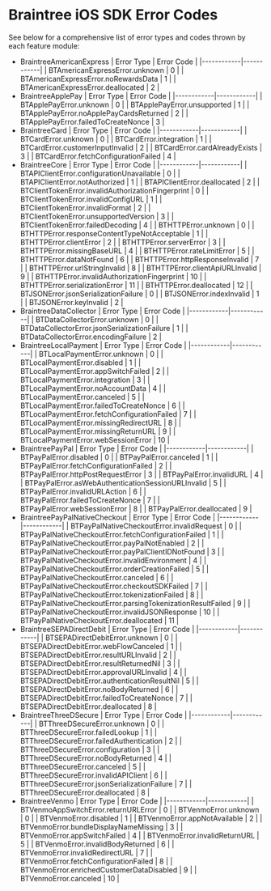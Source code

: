 # Braintree iOS SDK Error Codes

See below for a comprehensive list of error types and codes thrown by each feature module:

* BraintreeAmericanExpress
    | Error Type | Error Code |
    |------------|------------|
    | BTAmericanExpressError.unknown | 0 |
    | BTAmericanExpressError.noRewardsData | 1 |
    | BTAmericanExpressError.deallocated | 2 |
* BraintreeApplePay
    | Error Type | Error Code |
    |------------|------------|
    | BTApplePayError.unknown | 0 |
    | BTApplePayError.unsupported | 1 |
    | BTApplePayError.noApplePayCardsReturned | 2 |
    | BTApplePayError.failedToCreateNonce | 3 |
* BraintreeCard
    | Error Type | Error Code |
    |------------|------------|
    | BTCardError.unknown | 0 |
    | BTCardError.integration | 1 |
    | BTCardError.customerInputInvalid | 2 |
    | BTCardError.cardAlreadyExists | 3 |
    | BTCardError.fetchConfigurationFailed | 4 |
* BraintreeCore
    | Error Type | Error Code |
    |------------|------------|
    | BTAPIClientError.configurationUnavailable | 0 |
    | BTAPIClientError.notAuthorized | 1 |
    | BTAPIClientError.deallocated | 2 |
    | BTClientTokenError.invalidAuthorizationFingerprint | 0 |
    | BTClientTokenError.invalidConfigURL | 1 |
    | BTClientTokenError.invalidFormat | 2 |
    | BTClientTokenError.unsupportedVersion | 3 |
    | BTClientTokenError.failedDecoding | 4 |
    | BTHTTPError.unknown | 0 |
    | BTHTTPError.responseContentTypeNotAcceptable | 1 |
    | BTHTTPError.clientError | 2 |
    | BTHTTPError.serverError | 3 |
    | BTHTTPError.missingBaseURL | 4 |
    | BTHTTPError.rateLimitError | 5 |
    | BTHTTPError.dataNotFound | 6 |
    | BTHTTPError.httpResponseInvalid | 7 |
    | BTHTTPError.urlStringInvalid | 8 |
    | BTHTTPError.clientApiURLInvalid | 9 |
    | BTHTTPError.invalidAuthorizationFingerprint | 10 |
    | BTHTTPError.serializationError | 11 |
    | BTHTTPError.deallocated | 12 |
    | BTJSONError.jsonSerializationFailure | 0 |
    | BTJSONError.indexInvalid | 1 |
    | BTJSONError.keyInvalid | 2 |
* BraintreeDataCollector
    | Error Type | Error Code |
    |------------|------------|
    | BTDataCollectorError.unknown | 0 |
    | BTDataCollectorError.jsonSerializationFailure | 1 |
    | BTDataCollectorError.encodingFailure | 2 |
* BraintreeLocalPayment
    | Error Type | Error Code |
    |------------|------------|
    | BTLocalPaymentError.unknown | 0 |
    | BTLocalPaymentError.disabled | 1 |
    | BTLocalPaymentError.appSwitchFailed | 2 |
    | BTLocalPaymentError.integration | 3 |
    | BTLocalPaymentError.noAccountData | 4 |
    | BTLocalPaymentError.canceled | 5 |
    | BTLocalPaymentError.failedToCreateNonce | 6 |
    | BTLocalPaymentError.fetchConfigurationFailed | 7 |
    | BTLocalPaymentError.missingRedirectURL | 8 |
    | BTLocalPaymentError.missingReturnURL | 9 |
    | BTLocalPaymentError.webSessionError | 10 |
* BraintreePayPal
    | Error Type | Error Code |
    |------------|------------|
    | BTPayPalError.disabled | 0 |
    | BTPayPalError.canceled | 1 |
    | BTPayPalError.fetchConfigurationFailed | 2 |
    | BTPayPalError.httpPostRequestError | 3 |
    | BTPayPalError.invalidURL | 4 |
    | BTPayPalError.asWebAuthenticationSessionURLInvalid | 5 |
    | BTPayPalError.invalidURLAction | 6 |
    | BTPayPalError.failedToCreateNonce | 7 |
    | BTPayPalError.webSessionError | 8 |
    | BTPayPalError.deallocated | 9 |
* BraintreePayPalNativeCheckout
    | Error Type | Error Code |
    |------------|------------|
    | BTPayPalNativeCheckoutError.invalidRequest | 0 |
    | BTPayPalNativeCheckoutError.fetchConfigurationFailed | 1 |
    | BTPayPalNativeCheckoutError.payPalNotEnabled | 2 |
    | BTPayPalNativeCheckoutError.payPalClientIDNotFound | 3 |
    | BTPayPalNativeCheckoutError.invalidEnvironment | 4 |
    | BTPayPalNativeCheckoutError.orderCreationFailed | 5 |
    | BTPayPalNativeCheckoutError.canceled | 6 |
    | BTPayPalNativeCheckoutError.checkoutSDKFailed | 7 |
    | BTPayPalNativeCheckoutError.tokenizationFailed | 8 |
    | BTPayPalNativeCheckoutError.parsingTokenizationResultFailed | 9 |
    | BTPayPalNativeCheckoutError.invalidJSONResponse | 10 |
    | BTPayPalNativeCheckoutError.deallocated | 11 |
* BraintreeSEPADirectDebit
    | Error Type | Error Code |
    |------------|------------|
    | BTSEPADirectDebitError.unknown | 0 |
    | BTSEPADirectDebitError.webFlowCanceled | 1 |
    | BTSEPADirectDebitError.resultURLInvalid | 2 |
    | BTSEPADirectDebitError.resultReturnedNil | 3 |
    | BTSEPADirectDebitError.approvalURLInvalid | 4 |
    | BTSEPADirectDebitError.authenticationResultNil | 5 |
    | BTSEPADirectDebitError.noBodyReturned | 6 |
    | BTSEPADirectDebitError.failedToCreateNonce | 7 |
    | BTSEPADirectDebitError.deallocated | 8 |
* BraintreeThreeDSecure
    | Error Type | Error Code |
    |------------|------------|
    | BTThreeDSecureError.unknown | 0 |
    | BTThreeDSecureError.failedLookup | 1 |
    | BTThreeDSecureError.failedAuthentication | 2 |
    | BTThreeDSecureError.configuration | 3 |
    | BTThreeDSecureError.noBodyReturned | 4 |
    | BTThreeDSecureError.canceled | 5 |
    | BTThreeDSecureError.invalidAPIClient | 6 |
    | BTThreeDSecureError.jsonSerializationFailure | 7 |
    | BTThreeDSecureError.deallocated | 8 |
* BraintreeVenmo
    | Error Type | Error Code |
    |------------|------------|
    | BTVenmoAppSwitchError.returnURLError | 0 |
    | BTVenmoError.unknown | 0 |
    | BTVenmoError.disabled | 1 |
    | BTVenmoError.appNotAvailable | 2 |
    | BTVenmoError.bundleDisplayNameMissing | 3 |
    | BTVenmoError.appSwitchFailed | 4 |
    | BTVenmoError.invalidReturnURL | 5 |
    | BTVenmoError.invalidBodyReturned | 6 |
    | BTVenmoError.invalidRedirectURL | 7 |
    | BTVenmoError.fetchConfigurationFailed | 8 |
    | BTVenmoError.enrichedCustomerDataDisabled | 9 |
    | BTVenmoError.canceled | 10 |